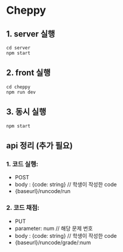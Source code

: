 # Cheppy

## 1. server 실행
    cd server  
    npm start

## 2. front 실행

    cd cheppy  
    npm run dev
    
## 3. 동시 실행

    npm start
    
## api 정리 (추가 필요)

### 1. 코드 실행: 
  - POST 
  - body : {code: string} // 학생이 작성한 code 
  - {baseurl}/runcode/run
  

### 2. 코드 채점: 
  - PUT 
  - parameter: num // 해당 문제 번호
  - body : {code: string} // 학생이 작성한 code
  - {baseurl}/runcode/grade/:num
